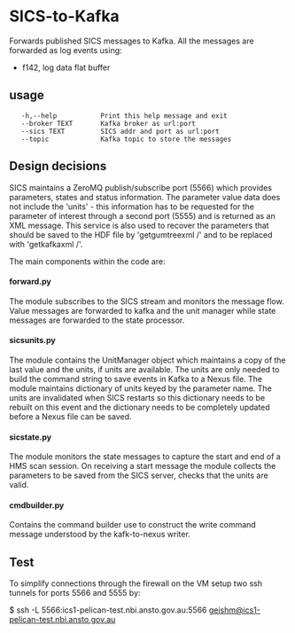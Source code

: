 # SICS-to-Kafka

Forwards published SICS messages to Kafka. All the messages are forwarded
as log events using:

- f142, log data flat buffer 

## usage
```
   -h,--help           Print this help message and exit
   --broker TEXT       Kafka broker as url:port
   --sics TEXT         SICS addr and port as url:port
   --topic             Kafka topic to store the messages
```
## Design decisions
SICS maintains a ZeroMQ publish/subscribe port (5566) which provides parameters, states and status information. 
The parameter value data does not include the 'units' - this information has to be requested for the parameter
of interest through a second port (5555) and is returned as an XML message. This service is also used to recover
the parameters that should be saved to the HDF file by 'getgumtreexml /' and to be replaced with 'getkafkaxml /'.

The main components within the code are:

#### forward.py 
The module subscribes to the SICS stream and monitors the message flow. Value messages are forwarded to kafka and the 
unit manager while state messages are forwarded to the state processor.

#### sicsunits.py
The module contains the UnitManager object which maintains a copy of the last value and the units, if units are 
available. The units are only needed to build the command string to save events in Kafka to a Nexus file. The 
module maintains dictionary of units keyed by the parameter name. The units are invalidated when SICS restarts 
so this dictionary needs to be rebuilt on this event and the dictionary needs to be completely updated before a 
Nexus file can be saved.

#### sicstate.py
The module monitors the state messages to capture the start and end of a HMS scan session. On receiving a start 
message the module collects the parameters to be saved from the SICS server, checks that the units are valid.

#### cmdbuilder.py
Contains the command builder use to construct the write command message understood by the kafk-to-nexus writer.

## Test
To simplify connections through the firewall on the VM setup two ssh tunnels for ports 5566 and 5555 by:

$ ssh -L 5566:ics1-pelican-test.nbi.ansto.gov.au:5566 geishm@ics1-pelican-test.nbi.ansto.gov.au

